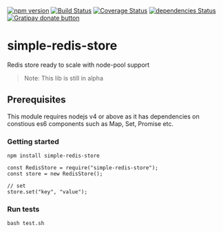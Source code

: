 [![npm version](http://img.shields.io/npm/v/simple-redis-store.svg)](https://npmjs.org/package/simple-redis-store)
[![Build Status](https://travis-ci.org/pasupulaphani/simple-redis-store.svg?branch=master)](https://travis-ci.org/pasupulaphani/simple-redis-store)
[![Coverage Status](https://coveralls.io/repos/github/pasupulaphani/simple-redis-store/badge.svg?branch=master)](https://coveralls.io/github/pasupulaphani/simple-redis-store?branch=master)
[![dependencies Status](https://david-dm.org/pasupulaphani/simple-redis-store/status.svg)](https://david-dm.org/pasupulaphani/simple-redis-store)
[![Gratipay donate button](https://img.shields.io/badge/gratipay-donate-yellow.svg)](https://gratipay.com/simple-redis-store/)

# simple-redis-store
Redis store ready to scale with node-pool support

> Note: This lib is still in alpha

## Prerequisites

This module requires nodejs v4 or above as it has dependencies on constious es6 components such as Map, Set, Promise etc.

### Getting started

    npm install simple-redis-store

    const RedisStore = require("simple-redis-store");
    const store = new RedisStore();

    // set
    store.set("key", "value");

### Run tests

    bash test.sh
